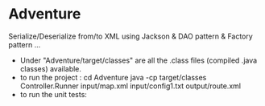 # Adventure
Serialize/Deserialize from/to XML using Jackson &amp; DAO pattern &amp; Factory pattern ...


- Under "Adventure/target/classes" are all the .class files (compiled .java classes) available.
- to run the project :     cd Adventure
                           java -cp target/classes Controller.Runner input/map.xml input/config1.txt output/route.xml
- to run the unit tests: 
                           
 
                           
